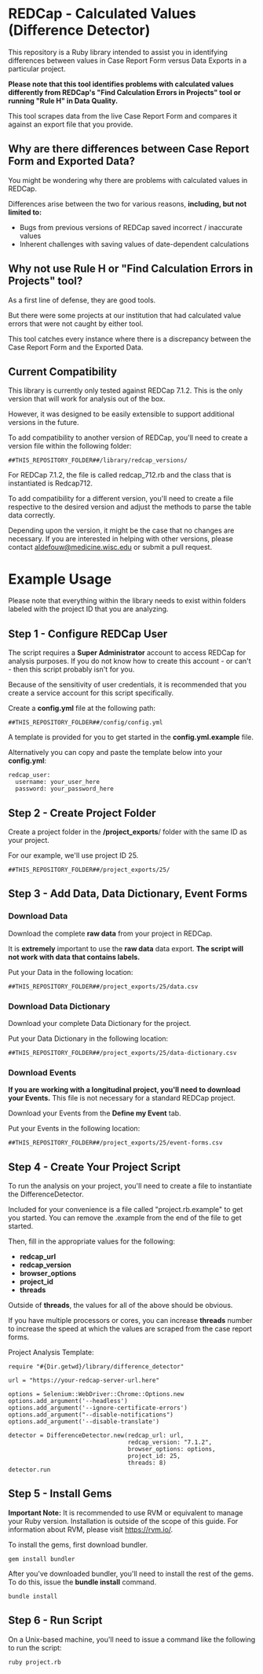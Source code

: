 # REDCap - Calculated Values (Difference Detector)

This repository is a Ruby library intended to assist you in identifying differences between values in Case Report Form versus Data Exports in a particular project.

**Please note that this tool identifies problems with calculated values differently from REDCap's "Find Calculation Errors in Projects" tool or running "Rule H" in Data Quality.**

This tool scrapes data from the live Case Report Form and compares it against an export file that you provide.


## Why are there differences between Case Report Form and Exported Data?

You might be wondering why there are problems with calculated values in REDCap.

Differences arise between the two for various reasons, **including, but not limited to:**

- Bugs from previous versions of REDCap saved incorrect / inaccurate values
- Inherent challenges with saving values of date-dependent calculations

## Why not use Rule H or "Find Calculation Errors in Projects" tool?

As a first line of defense, they are good tools.  

But there were some projects at our institution that had calculated value errors that were not caught by either tool.  

This tool catches every instance where there is a discrepancy between the Case Report Form and the Exported Data.


## Current Compatibility

This library is currently only tested against REDCap 7.1.2.  This is the only version that will work for analysis out of the box.  

However, it was designed to be easily extensible to support additional versions in the future.

To add compatibility to another version of REDCap, you'll need to create a version file within the following folder:

```
##THIS_REPOSITORY_FOLDER##/library/redcap_versions/
```

For REDCap 7.1.2, the file is called redcap_712.rb and the class that is instantiated is Redcap712.  

To add compatibility for a different version, you'll need to create a file respective to the desired version and adjust the methods to parse the table data correctly.

Depending upon the version, it might be the case that no changes are necessary.  If you are interested in helping with other versions, please contact aldefouw@medicine.wisc.edu or submit a pull request.


# Example Usage


Please note that everything within the library needs to exist within folders labeled with the project ID that you are analyzing. 


## Step 1 - Configure REDCap User

The script requires a **Super Administrator** account to access REDCap for analysis purposes.  If you do not know how to create this account - or can't - then this script probably isn't for you.

Because of the sensitivity of user credentials, it is recommended that you create a service account for this script specifically.


Create a **config.yml** file at the following path:
```
##THIS_REPOSITORY_FOLDER##/config/config.yml
```

A template is provided for you to get started in the **config.yml.example** file.  


Alternatively you can copy and paste the template below into your **config.yml**:
```
redcap_user:
  username: your_user_here
  password: your_password_here
```





## Step 2 - Create Project Folder

Create a project folder in the **/project_exports**/ folder with the same ID as your project.  

For our example, we'll use project ID 25.

```
##THIS_REPOSITORY_FOLDER##/project_exports/25/
```

## Step 3 - Add Data, Data Dictionary, Event Forms


### Download Data ###

Download the complete **raw data** from your project in REDCap.  

It is **extremely** important to use the **raw data** data export.  **The script will not work with data that contains labels.**

Put your Data in the following location: 

```
##THIS_REPOSITORY_FOLDER##/project_exports/25/data.csv
```

### Download Data Dictionary ###

Download your complete Data Dictionary for the project.

Put your Data Dictionary in the following location: 

```
##THIS_REPOSITORY_FOLDER##/project_exports/25/data-dictionary.csv
```



### Download Events ###

**If you are working with a longitudinal project, you'll need to download your Events.**  This file is not necessary for a standard REDCap project.

Download your Events from the **Define my Event** tab.

Put your Events in the following location: 

```
##THIS_REPOSITORY_FOLDER##/project_exports/25/event-forms.csv
```


## Step 4 - Create Your Project Script

To run the analysis on your project, you'll need to create a file to instantiate the DifferenceDetector.

Included for your convenience is a file called "project.rb.example" to get you started.  You can remove the .example from the end of the file to get started.

Then, fill in the appropriate values for the following:


- **redcap_url**
- **redcap_version**
- **browser_options**
- **project_id**
- **threads**

Outside of **threads**, the values for all of the above should be obvious.  

If you have multiple processors or cores, you can increase **threads** number to increase the speed at which the values are scraped from the case report forms.


Project Analysis Template:
```
require "#{Dir.getwd}/library/difference_detector"

url = "https://your-redcap-server-url.here"

options = Selenium::WebDriver::Chrome::Options.new
options.add_argument('--headless')
options.add_argument('--ignore-certificate-errors')
options.add_argument("--disable-notifications")
options.add_argument('--disable-translate')

detector = DifferenceDetector.new(redcap_url: url,
                                  redcap_version: "7.1.2",
                                  browser_options: options,
                                  project_id: 25,
                                  threads: 8)
detector.run
```

## Step 5 - Install Gems

**Important Note:** It is recommended to use RVM or equivalent to manage your Ruby version.  Installation is outside of the scope of this guide.  For information about RVM, please visit https://rvm.io/.


To install the gems, first download bundler.

```
gem install bundler
```

After you've downloaded bundler, you'll need to install the rest of the gems.  To do this, issue the **bundle install** command.

```
bundle install
```




## Step 6 - Run Script

On a Unix-based machine, you'll need to issue a command like the following to run the script:

```
ruby project.rb
```
